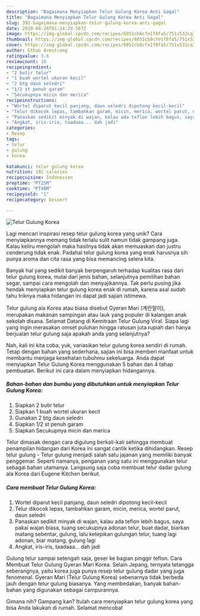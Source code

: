 ```yaml
---
description: "Bagaimana Menyiapkan Telur Gulung Korea Anti Gagal"
title: "Bagaimana Menyiapkan Telur Gulung Korea Anti Gagal"
slug: 392-bagaimana-menyiapkan-telur-gulung-korea-anti-gagal
date: 2020-08-28T01:24:29.567Z
image: https://img-global.cpcdn.com/recipes/6051cb8cfe1f8fa5/751x532cq70/telur-gulung-korea-foto-resep-utama.jpg
thumbnail: https://img-global.cpcdn.com/recipes/6051cb8cfe1f8fa5/751x532cq70/telur-gulung-korea-foto-resep-utama.jpg
cover: https://img-global.cpcdn.com/recipes/6051cb8cfe1f8fa5/751x532cq70/telur-gulung-korea-foto-resep-utama.jpg
author: Ethan Armstrong
ratingvalue: 3.6
reviewcount: 10
recipeingredient:
- "2 butir telur"
- "1 buah wortel ukuran kecil"
- "2 btg daun seledri"
- "1/2 st penuh garam"
- "Secukupnya micin dan merica"
recipeinstructions:
- "Wortel diparut kecil panjang, daun seledri dipotong kecil-kecil"
- "Telur dikocok lepas, tambahkan garam, micin, merica, wortel parut, daun seledri"
- "Panaskan sedikit minyak di wajan, kalau ada teflon lebih bagus, saya pakai wajan biasa, tuang secukupnya adonan telur, buat dadar, biarkan matang sebentar, gulung, lalu ketepikan gulungan telur, tuang lagi adonan, biar matang, gulung lagi"
- "Angkat, iris-iris, taadaaa... dah jadi"
categories:
- Resep
tags:
- telur
- gulung
- korea

katakunci: telur gulung korea 
nutrition: 192 calories
recipecuisine: Indonesian
preptime: "PT25M"
cooktime: "PT40M"
recipeyield: "1"
recipecategory: Dessert

---
```



![Telur Gulung Korea](https://img-global.cpcdn.com/recipes/6051cb8cfe1f8fa5/751x532cq70/telur-gulung-korea-foto-resep-utama.jpg)

Lagi mencari inspirasi resep telur gulung korea yang unik? Cara menyiapkannya memang tidak terlalu sulit namun tidak gampang juga. Kalau keliru mengolah maka hasilnya tidak akan memuaskan dan justru cenderung tidak enak. Padahal telur gulung korea yang enak harusnya sih punya aroma dan cita rasa yang bisa memancing selera kita.

Banyak hal yang sedikit banyak berpengaruh terhadap kualitas rasa dari telur gulung korea, mulai dari jenis bahan, selanjutnya pemilihan bahan segar, sampai cara mengolah dan menyajikannya. Tak perlu pusing jika hendak menyiapkan telur gulung korea enak di rumah, karena asal sudah tahu triknya maka hidangan ini dapat jadi sajian istimewa.

Telur gulung ala Korea atau biasa disebut Gyeran Mari (계란말이), merupakan makanan sampingan atau lauk yang populer di kalangan anak sekolah disana. Selamat Datang di Kemitraan Telur Gulung Viral. Siapa lagi yang ingin merasakan omset puluhan hingga ratusan juta rupiah dari hanya berjualan telur gulung saja apakah anda yang selanjutnya?


Nah, kali ini kita coba, yuk, variasikan telur gulung korea sendiri di rumah. Tetap dengan bahan yang sederhana, sajian ini bisa memberi manfaat untuk membantu menjaga kesehatan tubuhmu sekeluarga. Anda dapat menyiapkan Telur Gulung Korea menggunakan 5 bahan dan 4 tahap pembuatan. Berikut ini cara dalam menyiapkan hidangannya.

<!--inarticleads1-->

##### Bahan-bahan dan bumbu yang dibutuhkan untuk menyiapkan Telur Gulung Korea:

1. Siapkan 2 butir telur
1. Siapkan 1 buah wortel ukuran kecil
1. Gunakan 2 btg daun seledri
1. Siapkan 1/2 st penuh garam
1. Siapkan Secukupnya micin dan merica


Telur dimasak dengan cara digulung berkali-kali sehingga membuat penampilan hidangan dari Korea ini sangat cantik ketika dihidangkan. Resep telur gulung - Telur gulung menjadi salah satu jajanan yang memiliki banyak penggemar. Seperti namanya, penganan yang satu ini menggunakan telur sebagai bahan utamanya. Langsung saja coba membuat telur dadar gulung ala Korea dari Eugene Kitchen berikut. 

<!--inarticleads2-->

##### Cara membuat Telur Gulung Korea:

1. Wortel diparut kecil panjang, daun seledri dipotong kecil-kecil
1. Telur dikocok lepas, tambahkan garam, micin, merica, wortel parut, daun seledri
1. Panaskan sedikit minyak di wajan, kalau ada teflon lebih bagus, saya pakai wajan biasa, tuang secukupnya adonan telur, buat dadar, biarkan matang sebentar, gulung, lalu ketepikan gulungan telur, tuang lagi adonan, biar matang, gulung lagi
1. Angkat, iris-iris, taadaaa... dah jadi


Gulung telur sampai setengah saja, geser ke bagian pinggir teflon. Cara Membuat Telur Gulung Gyeran Mari Korea. Selain Jepang, ternyata tetangga seberangnya, yaitu korea juga punya resep telur gulung dadar yang juga fenomenal. Gyeran Mari (Telur Gulung Korea) sebenarnya tidak berbeda jauh dengan telur gulung biasanya. Yang membedakan, banyak bahan-bahan yang digunakan sebagai campurannya. 

Gimana nih? Gampang kan? Itulah cara menyiapkan telur gulung korea yang bisa Anda lakukan di rumah. Selamat mencoba!
